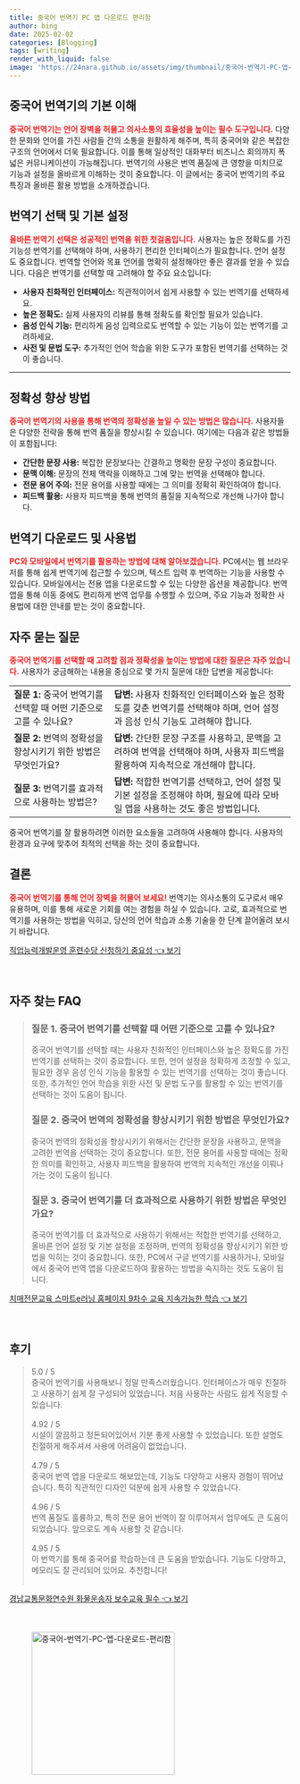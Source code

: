 ```yaml
---
title: 중국어 번역기 PC 앱 다운로드 편리함
author: bing
date: 2025-02-02
categories: [Blogging]
tags: [writing]
render_with_liquid: false
image: 'https://24nara.github.io/assets/img/thumbnail/중국어-번역기-PC-앱-다운로드-편리함.webp'
---
```



<h2 id='중국어_번역기의_기본_이해'>중국어 번역기의 기본 이해</h2>

<p><b><span style="color: #ee2323;">중국어 번역기는 언어 장벽을 허물고 의사소통의 효율성을 높이는 필수 도구입니다.</span></b> 다양한 문화와 언어를 가진 사람들 간의 소통을 원활하게 해주며, 특히 중국어와 같은 복잡한 구조의 언어에서 더욱 필요합니다. 이를 통해 일상적인 대화부터 비즈니스 회의까지 폭넓은 커뮤니케이션이 가능해집니다. 번역기의 사용은 번역 품질에 큰 영향을 미치므로 기능과 설정을 올바르게 이해하는 것이 중요합니다. 이 글에서는 중국어 번역기의 주요 특징과 올바른 활용 방법을 소개하겠습니다.</p>

<h2 id='번역기_선택_및_기본_설정'>번역기 선택 및 기본 설정</h2>

<p><b><span style="color: #ee2323;">올바른 번역기 선택은 성공적인 번역을 위한 첫걸음입니다.</span></b> 사용자는 높은 정확도를 가진 기능성 번역기를 선택해야 하며, 사용하기 편리한 인터페이스가 필요합니다. 언어 설정도 중요합니다. 번역할 언어와 목표 언어를 명확히 설정해야만 좋은 결과를 얻을 수 있습니다. 다음은 번역기를 선택할 때 고려해야 할 주요 요소입니다:</p>

<ul>
    <li><b>사용자 친화적인 인터페이스:</b> 직관적이어서 쉽게 사용할 수 있는 번역기를 선택하세요.</li>
    <li><b>높은 정확도:</b> 실제 사용자의 리뷰를 통해 정확도를 확인할 필요가 있습니다.</li>
    <li><b>음성 인식 기능:</b> 편리하게 음성 입력으로도 번역할 수 있는 기능이 있는 번역기를 고려하세요.</li>
    <li><b>사전 및 문법 도구:</b> 추가적인 언어 학습을 위한 도구가 포함된 번역기를 선택하는 것이 좋습니다.</li>
</ul>

<hr />

<h2 id='정확성_향상_방법'>정확성 향상 방법</h2>

<p><b><span style="color: #ee2323;">중국어 번역기의 사용을 통해 번역의 정확성을 높일 수 있는 방법은 많습니다.</span></b> 사용자들은 다양한 전략을 통해 번역 품질을 향상시킬 수 있습니다. 여기에는 다음과 같은 방법들이 포함됩니다:</p>

<ul>
    <li><b>간단한 문장 사용:</b> 복잡한 문장보다는 간결하고 명확한 문장 구성이 중요합니다.</li>
    <li><b>문맥 이해:</b> 문장의 전체 맥락을 이해하고 그에 맞는 번역을 선택해야 합니다.</li>
    <li><b>전문 용어 주의:</b> 전문 용어를 사용할 때에는 그 의미를 정확히 확인하여야 합니다.</li>
    <li><b>피드백 활용:</b> 사용자 피드백을 통해 번역의 품질을 지속적으로 개선해 나가야 합니다.</li>
</ul>

<h2 id='번역기_다운로드_및_사용법'>번역기 다운로드 및 사용법</h2>

<p><b><span style="color: #ee2323;">PC와 모바일에서 번역기를 활용하는 방법에 대해 알아보겠습니다.</span></b> PC에서는 웹 브라우저를 통해 쉽게 번역기에 접근할 수 있으며, 텍스트 입력 후 번역하는 기능을 사용할 수 있습니다. 모바일에서는 전용 앱을 다운로드할 수 있는 다양한 옵션을 제공합니다. 번역 앱을 통해 이동 중에도 편리하게 번역 업무를 수행할 수 있으며, 주요 기능과 정확한 사용법에 대한 안내를 받는 것이 중요합니다.</p>

<h2 id='자주_묻는_질문'>자주 묻는 질문</h2>

<p><b><span style="color: #ee2323;">중국어 번역기를 선택할 때 고려할 점과 정확성을 높이는 방법에 대한 질문은 자주 있습니다.</span></b> 사용자가 궁금해하는 내용을 중심으로 몇 가지 질문에 대한 답변을 제공합니다:</p>

<table>
    <tr>
        <td><b>질문 1:</b> 중국어 번역기를 선택할 때 어떤 기준으로 고를 수 있나요?</td>
        <td><b>답변:</b> 사용자 친화적인 인터페이스와 높은 정확도를 갖춘 번역기를 선택해야 하며, 언어 설정과 음성 인식 기능도 고려해야 합니다.</td>
    </tr>
    <tr>
        <td><b>질문 2:</b> 번역의 정확성을 향상시키기 위한 방법은 무엇인가요?</td>
        <td><b>답변:</b> 간단한 문장 구조를 사용하고, 문맥을 고려하여 번역을 선택해야 하며, 사용자 피드백을 활용하여 지속적으로 개선해야 합니다.</td>
    </tr>
    <tr>
        <td><b>질문 3:</b> 번역기를 효과적으로 사용하는 방법은?</td>
        <td><b>답변:</b> 적합한 번역기를 선택하고, 언어 설정 및 기본 설정을 조정해야 하며, 필요에 따라 모바일 앱을 사용하는 것도 좋은 방법입니다.</td>
    </tr>
</table>

<p>중국어 번역기를 잘 활용하려면 이러한 요소들을 고려하여 사용해야 합니다. 사용자의 환경과 요구에 맞추어 최적의 선택을 하는 것이 중요합니다.</p>

<h2 id='결론'>결론</h2>

<p><b><span style="color: #ee2323;">중국어 번역기를 통해 언어 장벽을 허물어 보세요!</span></b> 번역기는 의사소통의 도구로서 매우 유용하며, 이를 통해 새로운 기회를 여는 경험을 하실 수 있습니다. 고로, 효과적으로 번역기를 사용하는 방법을 익히고, 당신의 언어 학습과 소통 기술을 한 단계 끌어올려 보시기 바랍니다.</p>


<p><a class="click-button" title="직업능력개발운영 훈련수당 신청하기 중요성" href="https://24nara.github.io/posts/%EC%A7%81%EC%97%85%EB%8A%A5%EB%A0%A5%EA%B0%9C%EB%B0%9C%EC%9A%B4%EC%98%81-%ED%9B%88%EB%A0%A8%EC%88%98%EB%8B%B9-%EC%8B%A0%EC%B2%AD%ED%95%98%EA%B8%B0-%EC%A4%91%EC%9A%94%EC%84%B1/" rel="dofollow">직업능력개발운영 훈련수당 신청하기 중요성 👈 보기</a></p><br>
<h2 id='자주_찾는_FAQ'>자주 찾는 FAQ</h2>
<div itemscope="" itemtype="https://schema.org/FAQPage"> 
<blockquote> 
<div itemscope="" itemprop="mainEntity" itemtype="https://schema.org/Question"> 
<h3 itemprop="name">질문 1. 중국어 번역기를 선택할 때 어떤 기준으로 고를 수 있나요?</h3> 
<div itemscope="" itemprop="acceptedAnswer" itemtype="https://schema.org/Answer"> 
<span itemprop="text"> 
<p>중국어 번역기를 선택할 때는 사용자 친화적인 인터페이스와 높은 정확도를 가진 번역기를 선택하는 것이 중요합니다. 또한, 언어 설정을 정확하게 조정할 수 있고, 필요한 경우 음성 인식 기능을 활용할 수 있는 번역기를 선택하는 것이 좋습니다. 또한, 추가적인 언어 학습을 위한 사전 및 문법 도구를 활용할 수 있는 번역기를 선택하는 것이 도움이 됩니다.</p> 
</span> 
</div> 
</div> 

<div itemscope="" itemprop="mainEntity" itemtype="https://schema.org/Question"> 
<h3 itemprop="name">질문 2. 중국어 번역의 정확성을 향상시키기 위한 방법은 무엇인가요?</h3> 
<div itemscope="" itemprop="acceptedAnswer" itemtype="https://schema.org/Answer"> 
<span itemprop="text"> 
<p>중국어 번역의 정확성을 향상시키기 위해서는 간단한 문장을 사용하고, 문맥을 고려한 번역을 선택하는 것이 중요합니다. 또한, 전문 용어를 사용할 때에는 정확한 의미를 확인하고, 사용자 피드백을 활용하여 번역의 지속적인 개선을 이뤄나가는 것이 도움이 됩니다.</p> 
</span> 
</div> 
</div>

<div itemscope="" itemprop="mainEntity" itemtype="https://schema.org/Question"> 
<h3 itemprop="name">질문 3. 중국어 번역기를 더 효과적으로 사용하기 위한 방법은 무엇인가요?</h3> 
<div itemscope="" itemprop="acceptedAnswer" itemtype="https://schema.org/Answer"> 
<span itemprop="text"> 
<p>중국어 번역기를 더 효과적으로 사용하기 위해서는 적합한 번역기를 선택하고, 올바른 언어 설정 및 기본 설정을 조정하며, 번역의 정확성을 향상시키기 위한 방법을 익히는 것이 중요합니다. 또한, PC에서 구글 번역기를 사용하거나, 모바일에서 중국어 번역 앱을 다운로드하여 활용하는 방법을 숙지하는 것도 도움이 됩니다.</p> 
</span> 
</div> 
</div> 
</blockquote> 
</div>
<p><a class="click-button" title="치매전문교육 스마트e러닝 홈페이지 9차수 교육 지속가능한 학습" href="https://24nara.github.io/posts/%EC%B9%98%EB%A7%A4%EC%A0%84%EB%AC%B8%EA%B5%90%EC%9C%A1-%EC%8A%A4%EB%A7%88%ED%8A%B8e%EB%9F%AC%EB%8B%9D-%ED%99%88%ED%8E%98%EC%9D%B4%EC%A7%80-9%EC%B0%A8%EC%88%98-%EA%B5%90%EC%9C%A1-%EC%A7%80%EC%86%8D%EA%B0%80%EB%8A%A5%ED%95%9C-%ED%95%99%EC%8A%B5/" rel="dofollow">치매전문교육 스마트e러닝 홈페이지 9차수 교육 지속가능한 학습 👈 보기</a></p><br>
<h2 id='후기'>후기</h2>
<div itemscope itemtype="https://schema.org/Product">
  <blockquote>
  <div itemprop="review" itemscope itemtype="https://schema.org/Review">
      <div itemprop="reviewRating" itemscope itemtype="https://schema.org/Rating"> <span itemprop="ratingValue">5.0</span> / <span itemprop="bestRating">5</span> </div>
      <span itemprop="reviewBody">중국어 번역기를 사용해보니 정말 만족스러웠습니다. 인터페이스가 매우 친절하고 사용하기 쉽게 잘 구성되어 있었습니다. 처음 사용하는 사람도 쉽게 적응할 수 있습니다.</span>
  </div>
  <br>
  <div itemprop="review" itemscope itemtype="https://schema.org/Review">
      <div itemprop="reviewRating" itemscope itemtype="https://schema.org/Rating"> <span itemprop="ratingValue">4.92</span> / <span itemprop="bestRating">5</span> </div>
      <span itemprop="reviewBody">시설이 깔끔하고 정돈되어있어서 기분 좋게 사용할 수 있었습니다. 또한 설명도 친절하게 해주셔서 사용에 어려움이 없었습니다.</span>
  </div>
  <br>
  <div itemprop="review" itemscope itemtype="https://schema.org/Review">
      <div itemprop="reviewRating" itemscope itemtype="https://schema.org/Rating"> <span itemprop="ratingValue">4.79</span> / <span itemprop="bestRating">5</span> </div>
      <span itemprop="reviewBody">중국어 번역 앱을 다운로드 해보았는데, 기능도 다양하고 사용자 경험이 뛰어났습니다. 특히 직관적인 디자인 덕분에 쉽게 사용할 수 있었습니다.</span>
  </div>
  <br>
  <div itemprop="review" itemscope itemtype="https://schema.org/Review">
      <div itemprop="reviewRating" itemscope itemtype="https://schema.org/Rating"> <span itemprop="ratingValue">4.96</span> / <span itemprop="bestRating">5</span> </div>
      <span itemprop="reviewBody">번역 품질도 훌륭하고, 특히 전문 용어 번역이 잘 이루어져서 업무에도 큰 도움이 되었습니다. 앞으로도 계속 사용할 것 같습니다.</span>
  </div>
  <br>
  <div itemprop="review" itemscope itemtype="https://schema.org/Review">
      <div itemprop="reviewRating" itemscope itemtype="https://schema.org/Rating"> <span itemprop="ratingValue">4.95</span> / <span itemprop="bestRating">5</span> </div>
      <span itemprop="reviewBody">이 번역기를 통해 중국어를 학습하는데 큰 도움을 받았습니다. 기능도 다양하고, 메모리도 잘 관리되어 있어요. 추천합니다!</span>
  </div>
  <br>
  </blockquote>
</div>
<p><a class="click-button" title="경남교통문화연수원 화물운송자 보수교육 필수" href="https://24nara.github.io/posts/%EA%B2%BD%EB%82%A8%EA%B5%90%ED%86%B5%EB%AC%B8%ED%99%94%EC%97%B0%EC%88%98%EC%9B%90-%ED%99%94%EB%AC%BC%EC%9A%B4%EC%86%A1%EC%9E%90-%EB%B3%B4%EC%88%98%EA%B5%90%EC%9C%A1-%ED%95%84%EC%88%98/" rel="dofollow">경남교통문화연수원 화물운송자 보수교육 필수 👈 보기</a></p><br>
<figure class="image"><img src="https://24nara.github.io/assets/img/thumbnail/중국어-번역기-PC-앱-다운로드-편리함.webp" alt="중국어-번역기-PC-앱-다운로드-편리함" width="256" height="256"></figure>